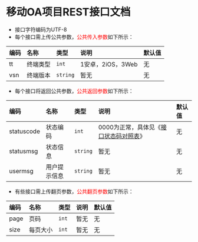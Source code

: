 # 移动OA项目REST接口文档

* 接口字符编码为UTF-8
* 每个接口需上传公共参数，<font color=red>公共传入参数</font>如下所示：

|编码|名称|类型|说明|默认值|
|:---|:---|:---|:---|:-----|
|tt|终端类型|<code>int</code>|1安卓，2iOS，3Web|无|
|vsn|终端版本|<code>string</code>|暂无|无|

* 每个接口将返回公共参数，<font color=red>公共返回参数</font>如下所示：

|编码|名称|类型|说明|默认值|
|:---|:---|:---|:---|:-----|
|statuscode|状态编码|<code>int</code>|0000为正常，具体见《[接口状态码对照表](STATUSCODE.md)》|无|
|statusmsg|状态信息|<code>string</code>|暂无|无|
|usermsg|用户提示信息|<code>string</code>|暂无|无|

* 有些接口需上传翻页参数，<font color=red>公共翻页参数</font>如下所示：

|编码|名称|类型|说明|默认值|
|:---|:---|:---|:---|:-----|
|page|页码|<code>int</code>|暂无|无|
|size|每页大小|<code>int</code>|暂无|无|